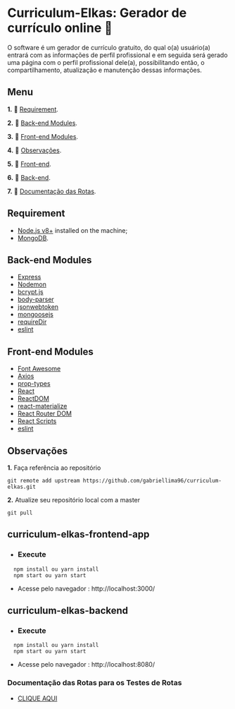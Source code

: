 # Curriculum-Elkas: **Gerador de currículo online** :memo:

O software é um gerador de currículo gratuito, do qual o(a) usuário(a) entrará com as informações de perfil 
profissional e em seguida será gerado uma página com o perfil profissional dele(a), possibilitando então,
o compartilhamento, atualização e manutenção dessas informações.

## Menu

**1.** :pushpin: [Requirement](#Requirement).

**2.** :pushpin: [Back-end Modules](#Back-end-Modules).

**3.** :pushpin: [Front-end Modules](#Front-end-Modules).

**4.** :pushpin: [Observações](#Observações).

**5.** :pushpin: [Front-end](#curriculum-elkas-frontend-app).

**6.** :pushpin: [Back-end](#curriculum-elkas-backend).

**7.** :pushpin: [Documentação das Rotas](#Documentação-das-Rotas-para-os-Testes-de-Rotas).


## **Requirement**

* [Node.js v8+](https://nodejs.org/en/)  installed on the machine;
* [MongoDB](https://www.mongodb.com/).

## **Back-end Modules**

* [Express](http://expressjs.com/)
* [Nodemon](https://nodemon.io/)
* [bcrypt.js](http://npm.taobao.org/package/bcryptjs)
* [body-parser](https://github.com/expressjs/body-parser)
* [jsonwebtoken](https://www.jsonwebtoken.io/)
* [mongoosejs](https://mongoosejs.com/docs/index.html)
* [requireDir](https://github.com/aseemk/requireDir)
* [eslint](https://github.com/eslint/eslint)

## **Front-end Modules**

* [Font Awesome](https://fortawesome.com/)
* [Axios](https://github.com/axios/axios)
* [prop-types](https://www.npmjs.com/package/prop-types)
* [React](https://reactjs.org/)
* [ReactDOM](https://reactjs.org/docs/react-dom.html)
* [react-materialize](https://github.com/react-materialize/react-materialize)
* [React Router DOM](https://www.npmjs.com/package/react-router-dom)
* [React Scripts](https://www.npmjs.com/package/react-scripts)
* [eslint](https://github.com/eslint/eslint)

## Observações

**1.** Faça referência ao repositório

```
git remote add upstream https://github.com/gabriellima96/curriculum-elkas.git
```

**2.** Atualize seu repositório local com a master

```
git pull
```

## **curriculum-elkas-frontend-app**

* ### **Execute**

```
  npm install ou yarn install
  npm start ou yarn start
```

* Acesse pelo navegador : http://localhost:3000/

## **curriculum-elkas-backend**

* ### **Execute**

```
  npm install ou yarn install
  npm start ou yarn start
```

* Acesse pelo navegador : http://localhost:8080/

### **Documentação das Rotas para os Testes de Rotas**

* [CLIQUE AQUI](http://167.99.182.79/api-docs/)


